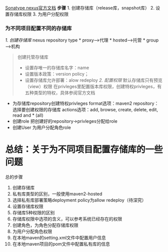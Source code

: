 [Sonatype nexus官方文档][1]
**步骤**
	1. 创建存储库（release库，snapshot库）
	2. 设置存储库权限
	3. 为用户分配权限
### 为不同项目配置不同的存储库
*1. 创建存储库*
	nexus repository type
	*  proxy—>代理
	*  hosted—>托管
	*  group—>机构
> 创建托管存储库
> - 设置存唯一的存储库名字：name
> - 设置版本政策：version policy；
> - 设置存储库允许部署：alow redeploy
*2. 配置权限*
默认存储库只有预览（view）权限
在privleges里配置版本库权限，创建特权privleges，有五种类型的特权，具体参阅官方文档
* 为存储库repository创建特权privleges
	format选项：maven2
	repository：选择要创建权限的存储库
	actions选项：add, browse, create, delete, edit, read and \* (all) 
* 创建role
	把创建好的repository-\>privleges分配给role
* 创建User
	为用户分配角色role
# 总结：关于为不同项目配置存储库的一些问题
总的步骤
1. 创建存储库
2. 私有库类型的区别，一般使用maven2-hosted
3. 选择私有库部署策略deployment policy为allow redeploy（待深究）
2. 设置存储库权限
5. 存储库5种权限的区别
6. 存储库权限中选项的含义，可以参考系统已经存在的权限
3. 创建角色，为角色分配存储库权限
4. 为用户分配角色权限
5. 在本地maven的setting.xml文件中配置用户信息
6. 在本地maven项目的pom文件中配置私有库的信息

[1]:	https://books.sonatype.com/nexus-book/3.0/reference/docker.html